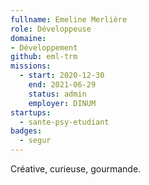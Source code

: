 ```yaml
---
fullname: Emeline Merlière
role: Développeuse
domaine: 
- Développement
github: eml-trm
missions:
  - start: 2020-12-30
    end: 2021-06-29
    status: admin
    employer: DINUM
startups:
  - sante-psy-etudiant
badges:
  - segur
---
```


Créative, curieuse, gourmande.
